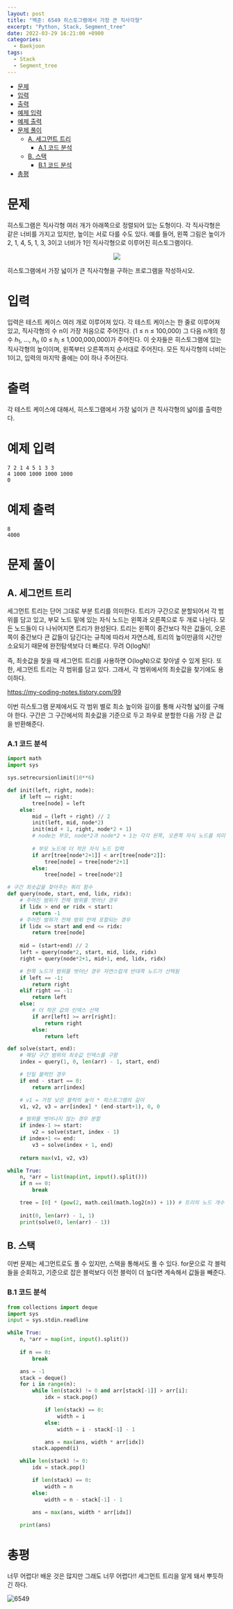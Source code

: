```yaml
---
layout: post
title: "백준: 6549 히스토그램에서 가장 큰 직사각형"
excerpt: "Python, Stack, Segment_tree"
date: 2022-03-29 16:21:00 +0900
categories:
  - Baekjoon
tags:
  - Stack
  - Segment_tree
---
```


- [문제](#문제)
- [입력](#입력)
- [출력](#출력)
- [예제 입력](#예제-입력)
- [예제 출력](#예제-출력)
- [문제 풀이](#문제-풀이)
  - [A. 세그먼트 트리](#a-세그먼트-트리)
    - [A.1 코드 분석](#a1-코드-분석)
  - [B. 스택](#b-스택)
    - [B.1 코드 분석](#b1-코드-분석)
- [총평](#총평)

# 문제

히스토그램은 직사각형 여러 개가 아래쪽으로 정렬되어 있는 도형이다. 각 직사각형은 같은 너비를 가지고 있지만, 높이는 서로 다를 수도 있다. 예를 들어, 왼쪽 그림은 높이가 2, 1, 4, 5, 1, 3, 3이고 너비가 1인 직사각형으로 이루어진 히스토그램이다.

<p align='center'><img src='https://www.acmicpc.net/upload/images/histogram.png'></p>

히스토그램에서 가장 넓이가 큰 직사각형을 구하는 프로그램을 작성하시오.

# 입력

입력은 테스트 케이스 여러 개로 이루어져 있다. 각 테스트 케이스는 한 줄로 이루어져 있고, 직사각형의 수 n이 가장 처음으로 주어진다. (1 ≤ n ≤ 100,000) 그 다음 n개의 정수 $h_{1}$, ..., $h_{n}$ (0 ≤ $h_{i}$ ≤ 1,000,000,000)가 주어진다. 이 숫자들은 히스토그램에 있는 직사각형의 높이이며, 왼쪽부터 오른쪽까지 순서대로 주어진다. 모든 직사각형의 너비는 1이고, 입력의 마지막 줄에는 0이 하나 주어진다.

# 출력

각 테스트 케이스에 대해서, 히스토그램에서 가장 넓이가 큰 직사각형의 넓이를 출력한다.

# 예제 입력

```
7 2 1 4 5 1 3 3
4 1000 1000 1000 1000
0
```

# 예제 출력

```
8
4000
```

# 문제 풀이

## A. 세그먼트 트리

세그먼트 트리는 단어 그대로 부분 트리를 의미한다. 트리가 구간으로 분할되어서 각 범위를 담고 있고, 부모 노드 밑에 있는 자식 노드는 왼쪽과 오른쪽으로 두 개로 나뉜다. 모든 노드들이 다 나뉘어지면 트리가 완성된다. 트리는 왼쪽이 중간보다 작은 값들이, 오른쪽이 중간보다 큰 값들이 담긴다는 규칙에 따라서 자연스레, 트리의 높이만큼의 시간만 소요되기 때문에 완전탐색보다 더 빠르다. 무려 O(logN)!

즉, 최솟값을 찾을 때 세그먼트 트리를 사용하면 O(logN)으로 찾아낼 수 있게 된다. 또한, 세그먼트 트리는 각 범위를 담고 있다. 그래서, 각 범위에서의 최솟값을 찾기에도 용이하다.

https://my-coding-notes.tistory.com/99

이번 히스토그램 문제에서도 각 범위 별로 최소 높이와 길이를 통해 사각형 넓이를 구해야 한다. 구간은 그 구간에서의 최솟값을 기준으로 두고 좌우로 분할한 다음 가장 큰 값을 반환해준다.

### A.1 코드 분석

```py
import math
import sys

sys.setrecursionlimit(10**6)

def init(left, right, node):
    if left == right:
        tree[node] = left
    else:
        mid = (left + right) // 2
        init(left, mid, node*2)
        init(mid + 1, right, node*2 + 1)
        # node는 부모, node*2과 node*2 + 1는 각각 왼쪽, 오른쪽 자식 노드를 의미
        
        # 부모 노드에 더 작은 자식 노드 입력
        if arr[tree[node*2+1]] < arr[tree[node*2]]:
            tree[node] = tree[node*2+1]
        else:
            tree[node] = tree[node*2]

# 구간 최솟값을 찾아주는 쿼리 함수
def query(node, start, end, lidx, ridx):
    # 주어진 범위가 전체 범위를 벗어난 경우
    if lidx > end or ridx < start:
        return -1
    # 주어진 범위가 전체 범위 안에 포함되는 경우
    if lidx <= start and end <= ridx:
        return tree[node]
    
    mid = (start+end) // 2
    left = query(node*2, start, mid, lidx, ridx)
    right = query(node*2+1, mid+1, end, lidx, ridx)

    # 한쪽 노드가 범위를 벗어난 경우 자연스럽게 반대쪽 노드가 선택됨
    if left == -1:
        return right
    elif right == -1:
        return left
    else:
        # 더 작은 값의 인덱스 선택
        if arr[left] >= arr[right]:
            return right
        else:
            return left

def solve(start, end):
    # 해당 구간 범위의 최솟값 인덱스를 구함
    index = query(1, 0, len(arr) - 1, start, end)

    # 단일 블럭인 경우
    if end - start == 0:
        return arr[index]

    # v1 = 가장 낮은 블럭의 높이 * 히스토그램의 길이
    v1, v2, v3 = arr[index] * (end-start+1), 0, 0

    # 범위를 벗어나지 않는 경우 분할
    if index-1 >= start:
        v2 = solve(start, index - 1)
    if index+1 <= end:
        v3 = solve(index + 1, end)
    
    return max(v1, v2, v3)

while True:
    n, *arr = list(map(int, input().split()))
    if n == 0:
        break

    tree = [0] * (pow(2, math.ceil(math.log2(n)) + 1)) # 트리의 노드 개수
    
    init(0, len(arr) - 1, 1)
    print(solve(0, len(arr) - 1))
```    

## B. 스택

이번 문제는 세그먼트로도 풀 수 있지만, 스택을 통해서도 풀 수 있다. for문으로 각 블럭들을 순회하고, 기준으로 잡은 블럭보다 이전 블럭이 더 높다면 계속해서 값들을 빼준다.

### B.1 코드 분석

```py
from collections import deque
import sys
input = sys.stdin.readline

while True:
    n, *arr = map(int, input().split())
    
    if n == 0:
        break

    ans = -1
    stack = deque()
    for i in range(n):
        while len(stack) != 0 and arr[stack[-1]] > arr[i]:
            idx = stack.pop()

            if len(stack) == 0:
                width = i
            else:
                width = i - stack[-1] - 1

            ans = max(ans, width * arr[idx])
        stack.append(i)

    while len(stack) != 0:
        idx = stack.pop()

        if len(stack) == 0:
            width = n
        else:
            width = n - stack[-1] - 1

        ans = max(ans, width * arr[idx])
    
    print(ans)
```

# 총평

너무 어렵다! 배운 것은 많지만 그래도 너무 어렵다!! 세그먼트 트리을 알게 돼서 뿌듯하긴 하다.

![6549](https://user-images.githubusercontent.com/83271772/160634071-f6ed52ca-a326-4e3f-9931-2a423d01b2e7.PNG)